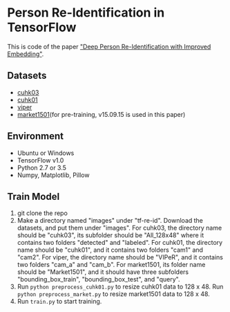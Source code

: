 # Person Re-Identification in TensorFlow

This is code of the paper ["Deep Person Re-Identification with Improved Embedding"](https://arxiv.org/abs/1705.03332). 

## Datasets
- [cuhk03](http://www.ee.cuhk.edu.hk/~rzhao/) 
- [cuhk01](http://www.ee.cuhk.edu.hk/~rzhao/)
- [viper](https://vision.soe.ucsc.edu/node/178)
- [market1501](http://www.liangzheng.org/Project/project_reid.html)(for pre-training, v15.09.15 is used in this paper)

## Environment
- Ubuntu or Windows
- TensorFlow v1.0
- Python 2.7 or 3.5
- Numpy, Matplotlib, Pillow

## Train Model
1. git clone the repo
2. Make a directory named "images" under "tf-re-id". Download the datasets, and put them under "images". For cuhk03, the directory name should be "cuhk03", its subfolder should be "All_128x48" where it contains two folders "detected" and "labeled". For cuhk01, the directory name should be "cuhk01", and it contains two folders "cam1" and "cam2". For viper, the directory name should be "VIPeR", and it contains two folders "cam_a" and "cam_b". For market1501, its folder name should be "Market1501", and it should have three subfolders "bounding_box_train", "bounding_box_test", and "query".
3. Run ``python preprocess_cuhk01.py`` to resize cuhk01 data to 128 x 48. Run ``python preprocess_market.py`` to resize market1501 data to 128 x 48.
4. Run ``train.py`` to start training.
